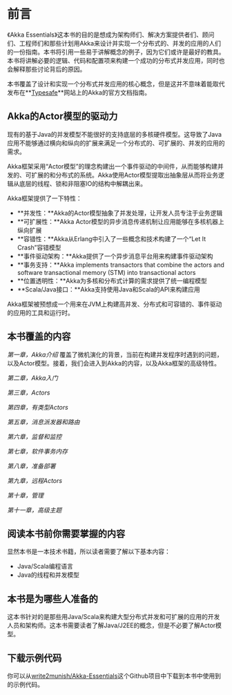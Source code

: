 # 前言

《Akka Essentials》这本书的目的是想成为架构师们、解决方案提供者们、顾问们、工程师们和那些计划用Akka来设计并实现一个分布式的、并发的应用的人们的一份指南。本书将引用一些易于讲解概念的例子，因为它们或许是最好的教具。本书将讲解必要的逻辑、代码和配置项来构建一个成功的分布式并发应用，同时也会解释那些讨论背后的原因。

本书覆盖了设计和实现一个分布式并发应用的核心概念，但是这并不意味着能取代发布在**[Typesafe](http://doc.akka.io/docs/akka/)**网站上的Akka的官方文档指南。


## Akka的Actor模型的驱动力

现有的基于Java的并发模型不能很好的支持底层的多核硬件模型。这导致了Java应用不能够通过横向和纵向的扩展来满足一个分布式的、可扩展的、并发的应用的需求。

Akka框架采用“Actor模型”的理念构建出一个事件驱动的中间件，从而能够构建并发的、可扩展的和分布式的系统。Akka使用Actor模型提取出抽象层从而将业务逻辑从底层的线程、锁和非阻塞IO的结构中解耦出来。

Akka框架提供了一下特性：
* **并发性：**Akka的Actor模型抽象了并发处理，让开发人员专注于业务逻辑
* **可扩展性：**Akka Actor模型的异步消息传递机制让应用能够在多核机器上纵向扩展
* **容错性：**Akka从Erlang中引入了一些概念和技术构建了一个“Let It Crash”容错模型
* **事件驱动架构：**Akka提供了一个异步消息平台用来构建事件驱动架构
* **事务支持：**Akka implements transactors that combine the actors and software transactional memory (STM) into transactional actors
* **位置透明性：**Akka为多核和分布式计算的需求提供了统一编程模型
* **Scala/Java接口：**Akka支持使用Java和Scala的API来构建应用

Akka框架被预想成一个用来在JVM上构建高并发、分布式和可容错的、事件驱动的应用的工具和运行时。

## 本书覆盖的内容
*第一章，Akka介绍* 覆盖了微机演化的背景，当前在构建并发程序时遇到的问题，以及Actor模型。接着，我们会进入到Akka的内容，以及Akka框架的高级特性。

*第二章，Akka入门*

*第三章，Actors*

*第四章，有类型Actors*

*第五章，消息派发器和路由*

*第六章，监督和监控*

*第七章，软件事务内存*

*第八章，准备部署*

*第九章，远程Actors*

*第十章，管理*

*第十一章，高级主题*

## 阅读本书前你需要掌握的内容
显然本书是一本技术书籍，所以读者需要了解以下基本内容：
* Java/Scala编程语言
* Java的线程和并发模型

## 本书是为哪些人准备的
这本书针对的是那些用Java/Scala来构建大型分布式并发和可扩展的应用的开发人员和架构师。这本书需要读者了解Java/J2EE的概念，但是不必要了解Actor模型。

## 下载示例代码
你可以从[write2munish/Akka-Essentials](https://github.com/write2munish/Akka-Essentials)这个Github项目中下载到本书中使用到的示例代码。

